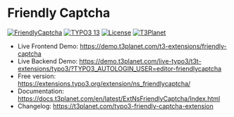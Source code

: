 # Friendly Captcha

  [![FriendlyCaptcha](https://img.shields.io/badge/stable-v13.0.0-green?style=flat-square)](https://github.com/nitsan-technologies/ns_friendlycaptcha/tree/13.0.0) [![TYPO3 13](https://img.shields.io/badge/TYPO3-13-orange.svg?style=flat-square)](https://get.typo3.org/version/13) [![License](https://img.shields.io/badge/license-GPL--3.0-orange?style=flat-square)](https://www.gnu.org/licenses/gpl-3.0.en.html) [![T3Planet](https://img.shields.io/badge/T3Planet-FriendlyCaptcha-50b99a?style=flat-square)](https://t3-extension.t3planet.com/pro/friendly-captcha)

- Live Frontend Demo: https://demo.t3planet.com/t3-extensions/friendly-captcha
- Live Backend Demo: https://demo.t3planet.com/live-typo3/t3t-extensions/typo3/?TYPO3_AUTOLOGIN_USER=editor-friendlycaptcha
- Free version: https://extensions.typo3.org/extension/ns_friendlycaptcha/
- Documentation: https://docs.t3planet.com/en/latest/ExtNsFriendlyCaptcha/Index.html
- Changelog: https://t3planet.com/typo3-friendly-captcha-extension
